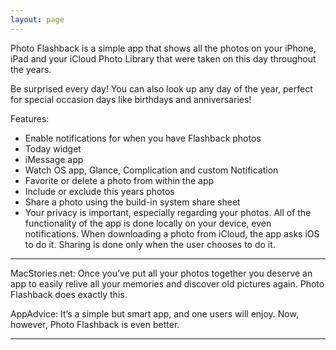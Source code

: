 ```yaml
---
layout: page
---
```


Photo Flashback is a simple app that shows all the photos on your iPhone, iPad and your iCloud Photo Library that were taken on this day throughout the years.

Be surprised every day! You can also look up any day of the year, perfect for special occasion days like birthdays and anniversaries!

Features:

- Enable notifications for when you have Flashback photos
- Today widget
- iMessage app
- Watch OS app, Glance, Complication and custom Notification
- Favorite or delete a photo from within the app
- Include or exclude this years photos
- Share a photo using the build-in system share sheet
- Your privacy is important, especially regarding your photos. All of the functionality of the app is done locally on your device, even notifications. When downloading a photo from iCloud, the app asks iOS to do it. Sharing is done only when the user chooses to do it.

***
MacStories.net: Once you’ve put all your photos together you deserve an app to easily relive all your memories and discover old pictures again. Photo Flashback does exactly this.

AppAdvice: It’s a simple but smart app, and one users will enjoy. Now, however, Photo Flashback is even better.

***